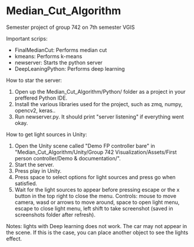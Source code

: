 # Median_Cut_Algorithm
Semester project of group 742 on 7th semester VGIS

Important scrips: 
- FinalMedianCut: Performs median cut
- kmeans: Performs k-means
- newserver: Starts the python server
- DeepLeaningPython: Performs deep learning

How to star the server:
1) Open up the Median_Cut_Algorithm/Python/ folder as a project in your preffered Python IDE.
2) Install the various libraries used for the project, such as zmq, numpy, opencv2, keras..
3) Run newserver.py. It should print "server listening" if everything went okay. 

How to get light sources in Unity:
1) Open the Unity scene called "Demo FP controller bare" in  "Median_Cut_Algorithm/Unity/Group 742 Visualization/Assets/First person controller/Demo & documentation/".
2) Start the server.
3) Press play in Unity.
4) Press space to select options for light sources and press go when satisfied.
5) Wait for the light sources to appear before pressing escape or the x button in the top right to close the menu.
Controls: mouse to move camera, wasd or arrows to move around, space to open light menu, escape to close light menu, left shift to take screenshot (saved in screenshots folder after refresh).

Notes: lights with Deep learning does not work. The car may not appear in the scene. If this is the case, you can place another object to see the lights effect. 
